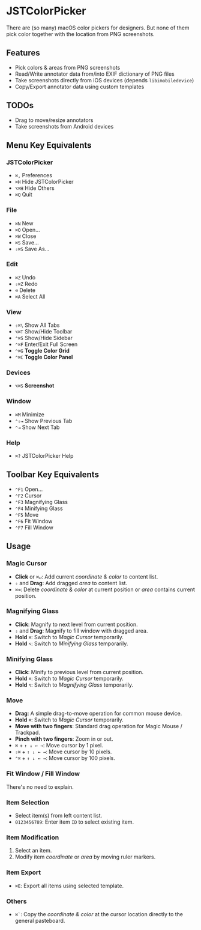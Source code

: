 # JSTColorPicker

There are (so many) macOS color pickers for designers. But none of them pick color together with the location from PNG screenshots.

## Features
- Pick colors & areas from PNG screenshots
- Read/Write annotator data from/into EXIF dictionary of PNG files
- Take screenshots directly from iOS devices (depends `libimobiledevice`)
- Copy/Export annotator data using custom templates

## TODOs
- Drag to move/resize annotators
- Take screenshots from Android devices

## Menu Key Equivalents

### JSTColorPicker
- `⌘,` Preferences
- `⌘H` Hide JSTColorPicker
- `⌥⌘H` Hide Others
- `⌘Q` Quit

### File
- `⌘N` New
- `⌘O` Open...
- `⌘W` Close
- `⌘S` Save...
- `⇧⌘S` Save As...

### Edit
- `⌘Z` Undo
- `⇧⌘Z` Redo
- `⌫` Delete
- `⌘A` Select All

### View
- `⇧⌘\` Show All Tabs
- `⌥⌘T` Show/Hide Toolbar
- `⌃⌘S` Show/Hide Sidebar
- `⌃⌘F` Enter/Exit Full Screen
- `⌃⌘G` **Toggle Color Grid**
- `⌃⌘C` **Toggle Color Panel**

### Devices
- `⌥⌘S` **Screenshot**

### Window
- `⌘M` Minimize
- `⌃⇧⇥` Show Previous Tab
- `⌃⇥` Show Next Tab

### Help
- `⌘?` JSTColorPicker Help

## Toolbar Key Equivalents

- `⌃F1` Open...
- `⌃F2` Cursor
- `⌃F3` Magnifying Glass
- `⌃F4` Minifying Glass
- `⌃F5` Move
- `⌃F6` Fit Window
- `⌃F7` Fill Window

## Usage

### Magic Cursor
- **Click** or `⌘↵`: Add current *coordinate & color* to content list.
- `⇧` and **Drag**: Add dragged *area* to content list.
- `⌘⌫`: Delete *coordinate & color* at current position or *area* contains current position.

### Magnifying Glass
- **Click**: Magnify to next level from current position.
- `⇧` and **Drag**: Magnify to fill window with dragged area.
- **Hold** `⌘`: Switch to *Magic Cursor* temporarily.
- **Hold** `⌥`: Switch to *Minifying Glass* temporarily.

### Minifying Glass
- **Click**: Minify to previous level from current position.
- **Hold** `⌘`: Switch to *Magic Cursor* temporarily.
- **Hold** `⌥`: Switch to *Magnifying Glass* temporarily.

### Move
- **Drag**: A simple drag-to-move operation for common mouse device.
- **Hold** `⌘`: Switch to *Magic Cursor* temporarily.
- **Move with two fingers**: Standard drag operation for Magic Mouse / Trackpad.
- **Pinch with two fingers**: Zoom in or out.
- `⌘` + `↑ ↓ ← →`: Move cursor by 1 pixel.
- `⇧⌘` + `↑ ↓ ← →`: Move cursor by 10 pixels.
- `⌃⌘` + `↑ ↓ ← →`: Move cursor by 100 pixels.

### Fit Window / Fill Window
There's no need to explain.

### Item Selection
- Select item(s) from left content list.
- `0123456789`: Enter item `ID` to select existing item.

### Item Modification
1. Select an item.
2. Modify item *coordinate* or *area* by moving ruler markers.

### Item Export
- `⌘E`: Export all items using selected template.

### Others
- <code>⌘`</code>: Copy the *coordinate & color* at the cursor location directly to the general pasteboard.

